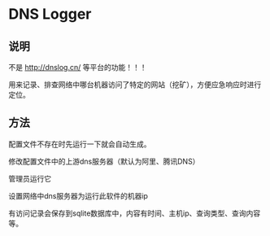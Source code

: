# DNS Logger   
## 说明  
不是 http://dnslog.cn/  等平台的功能！！！  

用来记录、排查网络中哪台机器访问了特定的网站（挖矿），方便应急响应时进行定位。  

## 方法  
配置文件不存在时先运行一下就会自动生成。   

修改配置文件中的上游dns服务器（默认为阿里、腾讯DNS）  

管理员运行它  

设置网络中dns服务器为运行此软件的机器ip  

有访问记录会保存到sqlite数据库中，内容有时间、主机ip、查询类型、查询内容等。  
